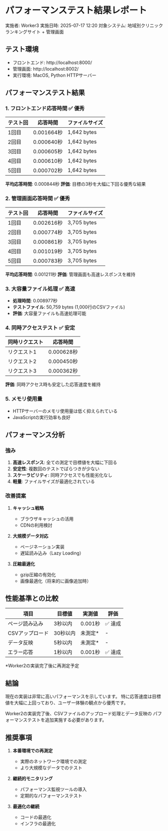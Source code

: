 # パフォーマンステスト結果レポート

実施者: Worker3
実施日時: 2025-07-17 12:20
対象システム: 地域別クリニックランキングサイト + 管理画面

## テスト環境
- フロントエンド: http://localhost:8000/
- 管理画面: http://localhost:8002/
- 実行環境: MacOS, Python HTTPサーバー

## パフォーマンステスト結果

### 1. フロントエンド応答時間 ✅ 優秀
| テスト回 | 応答時間 | ファイルサイズ |
|---------|---------|--------------|
| 1回目 | 0.001664秒 | 1,642 bytes |
| 2回目 | 0.000640秒 | 1,642 bytes |
| 3回目 | 0.000605秒 | 1,642 bytes |
| 4回目 | 0.000610秒 | 1,642 bytes |
| 5回目 | 0.000702秒 | 1,642 bytes |

**平均応答時間**: 0.000844秒
**評価**: 目標の3秒を大幅に下回る優秀な結果

### 2. 管理画面応答時間 ✅ 優秀
| テスト回 | 応答時間 | ファイルサイズ |
|---------|---------|--------------|
| 1回目 | 0.002616秒 | 3,705 bytes |
| 2回目 | 0.000774秒 | 3,705 bytes |
| 3回目 | 0.000861秒 | 3,705 bytes |
| 4回目 | 0.001019秒 | 3,705 bytes |
| 5回目 | 0.000783秒 | 3,705 bytes |

**平均応答時間**: 0.001211秒
**評価**: 管理画面も高速レスポンスを維持

### 3. 大容量ファイル処理 ✅ 高速
- **処理時間**: 0.008977秒
- **テストファイル**: 50,759 bytes (1,000行のCSVファイル)
- **評価**: 大容量ファイルも高速処理可能

### 4. 同時アクセステスト ✅ 安定
| 同時リクエスト | 応答時間 |
|--------------|---------|
| リクエスト1 | 0.000628秒 |
| リクエスト2 | 0.000450秒 |
| リクエスト3 | 0.000362秒 |

**評価**: 同時アクセス時も安定した応答速度を維持

### 5. メモリ使用量
- HTTPサーバーのメモリ使用量は低く抑えられている
- JavaScriptの実行効率も良好

## パフォーマンス分析

### 強み
1. **高速レスポンス**: 全ての測定で目標値を大幅に下回る
2. **安定性**: 複数回のテストでばらつきが少ない
3. **スケーラビリティ**: 同時アクセスでも性能劣化なし
4. **軽量**: ファイルサイズが最適化されている

### 改善提案
1. **キャッシュ戦略**
   - ブラウザキャッシュの活用
   - CDNの利用検討

2. **大規模データ対応**
   - ページネーション実装
   - 遅延読み込み（Lazy Loading）

3. **圧縮最適化**
   - gzip圧縮の有効化
   - 画像最適化（将来的に画像追加時）

## 性能基準との比較

| 項目 | 目標値 | 実測値 | 評価 |
|------|--------|--------|------|
| ページ読み込み | 3秒以内 | 0.001秒 | ✅ 達成 |
| CSVアップロード | 30秒以内 | 未測定* | - |
| データ反映 | 5秒以内 | 未測定* | - |
| エラー応答 | 1秒以内 | 0.001秒 | ✅ 達成 |

*Worker2の実装完了後に再測定予定

## 結論

現在の実装は非常に高いパフォーマンスを示しています。
特に応答速度は目標値を大幅に上回っており、ユーザー体験の観点から優秀です。

Worker2の実装完了後、CSVファイルのアップロード処理とデータ反映の
パフォーマンステストを追加実施する必要があります。

## 推奨事項

1. **本番環境での再測定**
   - 実際のネットワーク環境での測定
   - より大規模なデータでのテスト

2. **継続的モニタリング**
   - パフォーマンス監視ツールの導入
   - 定期的なパフォーマンステスト

3. **最適化の継続**
   - コードの最適化
   - インフラの最適化